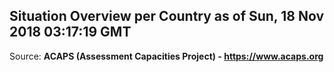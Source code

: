 ## Situation Overview per Country as of Sun, 18 Nov 2018 03:17:19 GMT

Source: **ACAPS (Assessment Capacities Project) - https://www.acaps.org**